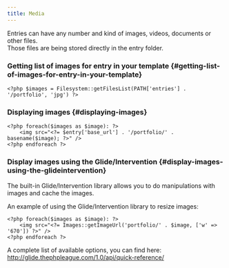 ```yaml
---
title: Media
---
```

Entries can have any number and kind of images, videos, documents or
other files.  
Those files are being stored directly in the entry folder.

### Getting list of images for entry in your template {#getting-list-of-images-for-entry-in-your-template}

    <?php $images = Filesystem::getFilesList(PATH['entries'] . '/portfolio', 'jpg') ?>

### Displaying images {#displaying-images}

    <?php foreach($images as $image): ?>
        <img src="<?= $entry['base_url'] . '/portfolio/' . basename($image); ?>" />
    <?php endforeach ?>

### Display images using the Glide/Intervention {#display-images-using-the-glideintervention}

The built-in Glide/Intervention library allows you to do manipulations
with images and cache the images.

An example of using the Glide/Intervention library to resize images:

    <?php foreach($images as $image): ?>
        <img src="<?= Images::getImageUrl('portfolio/' . $image, ['w' => '670']) ?>" />
    <?php endforeach ?>

A complete list of available options, you can find here:
<http://glide.thephpleague.com/1.0/api/quick-reference/>
